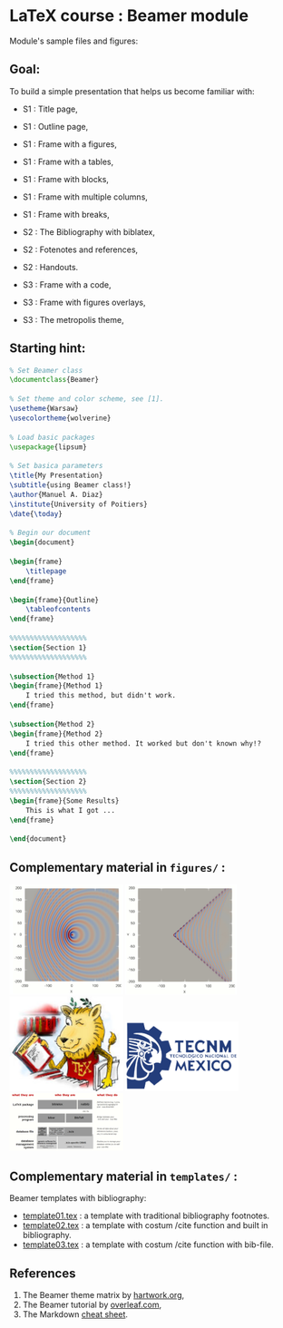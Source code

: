 # LaTeX course : Beamer module
Module's sample files and figures:

## Goal:
To build a simple presentation that helps us become familiar with:

- S1 : Title page,
- S1 : Outline page,
- S1 : Frame with a figures,
- S1 : Frame with a tables,
- S1 : Frame with blocks,
- S1 : Frame with multiple columns,
- S1 : Frame with breaks,

- S2 : The Bibliography with biblatex, 
- S2 : Fotenotes and references,
- S2 : Handouts.

- S3 : Frame with a code,
- S3 : Frame with figures overlays,
- S3 : The metropolis theme,

## Starting hint:
```latex
% Set Beamer class
\documentclass{Beamer}

% Set theme and color scheme, see [1].
\usetheme{Warsaw}
\usecolortheme{wolverine}

% Load basic packages
\usepackage{lipsum}

% Set basica parameters
\title{My Presentation}
\subtitle{using Beamer class!}
\author{Manuel A. Diaz}
\institute{University of Poitiers}
\date{\today}

% Begin our document
\begin{document}

\begin{frame}
    \titlepage
\end{frame}

\begin{frame}{Outline}
    \tableofcontents
\end{frame}

%%%%%%%%%%%%%%%%%%%
\section{Section 1}
%%%%%%%%%%%%%%%%%%%

\subsection{Method 1}
\begin{frame}{Method 1}
    I tried this method, but didn't work.
\end{frame}

\subsection{Method 2}
\begin{frame}{Method 2}
    I tried this other method. It worked but don't known why!?
\end{frame}

%%%%%%%%%%%%%%%%%%%
\section{Section 2}
%%%%%%%%%%%%%%%%%%%
\begin{frame}{Some Results}
    This is what I got ...
\end{frame}

\end{document}
```
## Complementary material in `figures/` : 
<img src="./figures/Mach03.png" alt="Subsonic Monopole" width="200"/>
<img src="./figures/Mach12.png" alt="Supersonic Monopole" width="197"/>
<img src="./figures/TeXlion.jpg" alt="TeX-logo" width="200"/>
<img src="./figures/TecNM.png" alt="Uni-Logo" width="200"/>
<img src="./figures/bibPackages.png" alt="biblatex VS natbib" width="200"/>

## Complementary material in `templates/` :
Beamer templates with bibliography:
- [template01.tex](/templates/template_standardBib.tex) : a template with traditional bibliography footnotes.
- [template02.tex](/templates/template_hackedBid.tex) : a template with costum /cite function and built in bibliography.
- [template03.tex](/templates/template_fullHackedBid.tex) : a template with costum /cite function with bib-file.

## References
1. The Beamer theme matrix by [hartwork.org](https://hartwork.org/beamer-theme-matrix/),
2. The Beamer tutorial by [overleaf.com](https://www.overleaf.com/learn/latex/Beamer_Presentations%3A_A_Tutorial_for_Beginners_(Part_1)—Getting_Started),
3. The Markdown [cheat sheet](https://www.markdownguide.org/cheat-sheet/).
